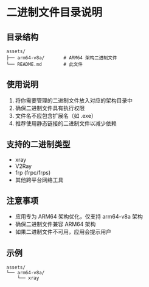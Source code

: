 # 二进制文件目录说明

## 目录结构

```
assets/
├── arm64-v8a/       # ARM64 架构二进制文件
└── README.md        # 此文件
```

## 使用说明

1. 将你需要管理的二进制文件放入对应的架构目录中
2. 确保二进制文件具有执行权限
3. 文件名不应包含扩展名（如 .exe）
4. 推荐使用静态链接的二进制文件以减少依赖

## 支持的二进制类型

- xray
- V2Ray
- frp (frpc/frps)
- 其他跨平台网络工具

## 注意事项

- 应用专为 ARM64 架构优化，仅支持 arm64-v8a 架构
- 确保二进制文件兼容 ARM64 架构
- 如果二进制文件不可用，应用会提示用户

## 示例

```
assets/
└── arm64-v8a/
    └── xray
```